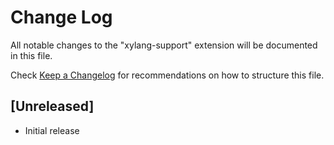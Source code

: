 # Change Log
All notable changes to the "xylang-support" extension will be documented in this file.

Check [Keep a Changelog](http://keepachangelog.com/) for recommendations on how to structure this file.

## [Unreleased]
- Initial release